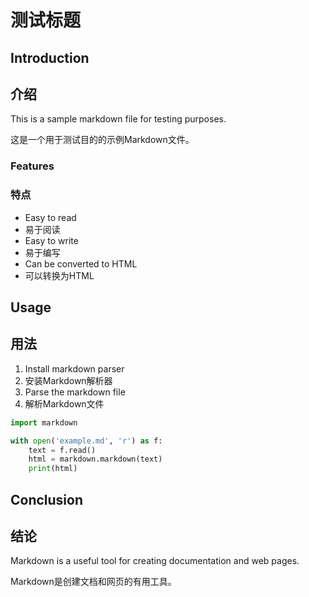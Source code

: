 # 测试标题

## Introduction

## 介绍

This is a sample markdown file for testing purposes.

这是一个用于测试目的的示例Markdown文件。

### Features

### 特点

- Easy to read
- 易于阅读
- Easy to write
- 易于编写
- Can be converted to HTML
- 可以转换为HTML

## Usage

## 用法

1. Install markdown parser
1. 安装Markdown解析器
2. Parse the markdown file
2. 解析Markdown文件

```python
import markdown

with open('example.md', 'r') as f:
    text = f.read()
    html = markdown.markdown(text)
    print(html)
```

## Conclusion

## 结论

Markdown is a useful tool for creating documentation and web pages.

Markdown是创建文档和网页的有用工具。
